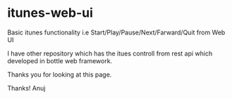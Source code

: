 itunes-web-ui
=============

Basic itunes functionality i.e Start/Play/Pause/Next/Farward/Quit from Web UI

I have other repository which has the itues controll from rest api which developed in bottle web framework. 

Thanks you for looking at this page. 

Thanks!
Anuj
